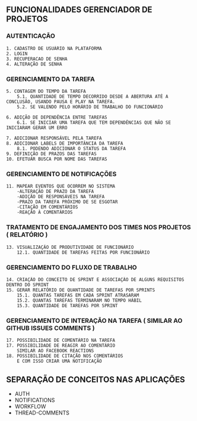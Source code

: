 ## FUNCIONALIDADES GERENCIADOR DE PROJETOS

### AUTENTICAÇÃO

	1. CADASTRO DE USUÁRIO NA PLATAFORMA
	2. LOGIN
	3. RECUPERACAO DE SENHA
	4. ALTERAÇÃO DE SENHA

### GERENCIAMENTO DA TAREFA

	5. CONTAGEM DO TEMPO DA TAREFA
		5.1. QUANTIDADE DE TEMPO DECORRIDO DESDE A ABERTURA ATÉ A CONCLUSÃO, USANDO PAUSA E PLAY NA TAREFA.
		5.2. SE VALENDO PELO HORÁRIO DE TRABALHO DO FUNCIONÁRIO

	6. ADIÇÃO DE DEPENDÊNCIA ENTRE TAREFAS
		6.1. SE INICIAR UMA TAREFA QUE TEM DEPENDÊNCIAS QUE NÃO SE INICIARAM GERAR UM ERRO
		
	7. ADICIONAR RESPONSÁVEL PELA TAREFA
	8. ADICIONAR LABELS DE IMPORTÂNCIA DA TAREFA
		8.1. PODENDO ADICIONAR O STATUS DA TAREFA
	9. DEFINIÇÃO DE PRAZOS DAS TAREFAS
	10. EFETUAR BUSCA POR NOME DAS TAREFAS

### GERENCIAMENTO DE NOTIFICAÇÕES

	11. MAPEAR EVENTOS QUE OCORREM NO SISTEMA
		-ALTERAÇÃO DE PRAZO DA TAREFA
		-ADIÇÃO DE RESPONSÁVEIS NA TAREFA
		-PRAZO DA TAREFA PRÓXIMO DE SE ESGOTAR
		-CITAÇÃO EM COMENTÁRIOS
		-REAÇÃO À COMENTÁRIOS

### TRATAMENTO DE ENGAJAMENTO DOS TIMES NOS PROJETOS ( RELATÓRIO )

	13. VISUALIZAÇÃO DE PRODUTIVIDADE DE FUNCIONÁRIO
		12.1. QUANTIDADE DE TAREFAS FEITAS POR FUNCIONÁRIO

### GERENCIAMENTO DO FLUXO DE TRABALHO

	14. CRIAÇÃO DO CONCEITO DE SPRINT E ASSOCIAÇÃO DE ALGUNS REQUISITOS DENTRO DO SPRINT
	15. GERAR RELATÓRIO DE QUANTIDADE DE TAREFAS POR SPRINTS
		15.1. QUANTAS TAREFAS EM CADA SPRINT ATRASARAM
		15.2. QUANTAS TAREFAS TERMINARAM NO TEMPO HÁBIL
		15.3. QUANTIDADE DE TAREFAS POR SPRINT

### GERENCIAMENTO DE INTERAÇÃO NA TAREFA ( SIMILAR AO GITHUB ISSUES COMMENTS )
	
	17. POSSIBILIDADE DE COMENTÁRIO NA TAREFA
	17. POSSIBILIDADE DE REAGIR AO COMENTÁRIO
		SIMILAR AO FACEBOOK REACTIONS	
	18. POSSIBILIDADE DE CITAÇÃO NOS COMENTÁRIOS
		E COM ISSO CRIAR UMA NOTIFICAÇÃO


## SEPARAÇÃO DE CONCEITOS NAS APLICAÇÕES

- AUTH
- NOTIFICATIONS
- WORKFLOW
- THREAD-COMMENTS